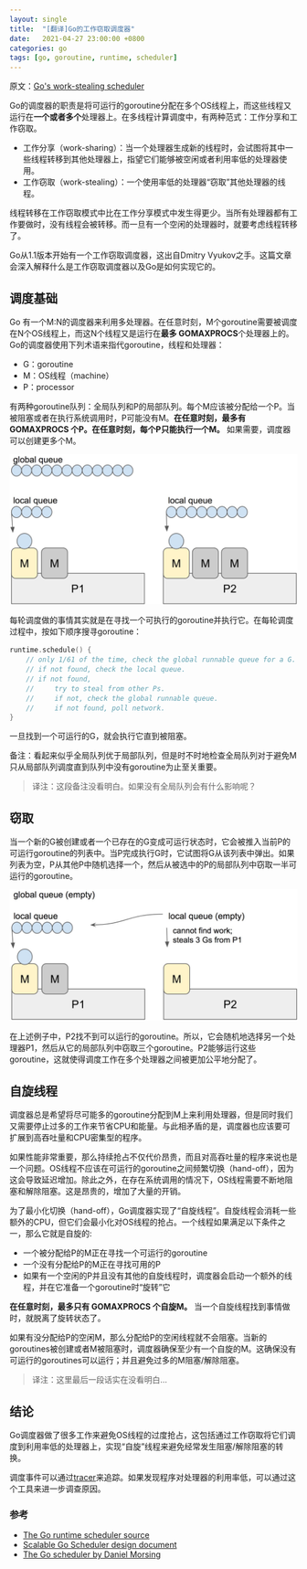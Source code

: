 ```yaml
---
layout: single
title:  "[翻译]Go的工作窃取调度器"
date:   2021-04-27 23:00:00 +0800
categories: go
tags: [go, goroutine, runtime, scheduler]
---
```


原文：[Go's work-stealing scheduler](https://rakyll.org/scheduler/)

Go的调度器的职责是将可运行的goroutine分配在多个OS线程上，而这些线程又运行在**一个或者多个**处理器上。在多线程计算调度中，有两种范式：工作分享和工作窃取。

* 工作分享（work-sharing）：当一个处理器生成新的线程时，会试图将其中一些线程转移到其他处理器上，指望它们能够被空闲或者利用率低的处理器使用。
* 工作窃取（work-stealing）：一个使用率低的处理器“窃取”其他处理器的线程。

线程转移在工作窃取模式中比在工作分享模式中发生得更少。当所有处理器都有工作要做时，没有线程会被转移。而一旦有一个空闲的处理器时，就要考虑线程转移了。

Go从1.1版本开始有一个工作窃取调度器，这出自Dmitry Vyukov之手。这篇文章会深入解释什么是工作窃取调度器以及Go是如何实现它的。

## 调度基础

Go 有一个M:N的调度器来利用多处理器。在任意时刻，M个goroutine需要被调度在N个OS线程上，而这N个线程又是运行在**最多 GOMAXPROCS**个处理器上的。Go的调度器使用下列术语来指代goroutine，线程和处理器：

* G：goroutine
* M：OS线程（machine）
* P：processor

有两种goroutine队列：全局队列和P的局部队列。每个M应该被分配给一个P。当被阻塞或者在执行系统调用时，P可能没有M。**在任意时刻，最多有 GOMAXPROCS 个P。在任意时刻，每个P只能执行一个M。** 如果需要，调度器可以创建更多个M。

![scheduler-concepts](/assets/images/scheduler-concepts.png)

每轮调度做的事情其实就是在寻找一个可执行的goroutine并执行它。在每轮调度过程中，按如下顺序搜寻goroutine：

```go
runtime.schedule() {
    // only 1/61 of the time, check the global runnable queue for a G.
    // if not found, check the local queue.
    // if not found,
    //     try to steal from other Ps.
    //     if not, check the global runnable queue.
    //     if not found, poll network.
}
```

一旦找到一个可运行的G，就会执行它直到被阻塞。

备注：看起来似乎全局队列优于局部队列，但是时不时地检查全局队列对于避免M只从局部队列调度直到队列中没有goroutine为止至关重要。

> 译注：这段备注没看明白。如果没有全局队列会有什么影响呢？

## 窃取

当一个新的G被创建或者一个已存在的G变成可运行状态时，它会被推入当前P的可运行goroutine的列表中。当P完成执行G时，它试图将G从该列表中弹出。如果列表为空，P从其他P中随机选择一个，然后从被选中的P的局部队列中窃取一半可运行的goroutine。

![scheduler-stealing](/assets/images/scheduler-stealing.png)

在上述例子中，P2找不到可以运行的goroutine。所以，它会随机地选择另一个处理器P1，然后从它的局部队列中窃取三个goroutine。P2能够运行这些goroutine，这就使得调度工作在多个处理器之间被更加公平地分配了。

## 自旋线程

调度器总是希望将尽可能多的goroutine分配到M上来利用处理器，但是同时我们又需要停止过多的工作来节省CPU和能量。与此相矛盾的是，调度器也应该要可扩展到高吞吐量和CPU密集型的程序。

如果性能非常重要，那么持续抢占不仅代价昂贵，而且对高吞吐量的程序来说也是一个问题。OS线程不应该在可运行的goroutine之间频繁切换（hand-off），因为这会导致延迟增加。除此之外，在存在系统调用的情况下，OS线程需要不断地阻塞和解除阻塞。这是昂贵的，增加了大量的开销。

为了最小化切换（hand-off），Go调度器实现了“自旋线程”。自旋线程会消耗一些额外的CPU，但它们会最小化对OS线程的抢占。一个线程如果满足以下条件之一，那么它就是自旋的:

* 一个被分配给P的M正在寻找一个可运行的goroutine
* 一个没有分配给P的M正在寻找可用的P
* 如果有一个空闲的P并且没有其他的自旋线程时，调度器会启动一个额外的线程，并在它准备一个goroutine时“旋转”它

**在任意时刻，最多只有 GOMAXPROCS 个自旋M。** 当一个自旋线程找到事情做时，就脱离了旋转状态了。

如果有没分配给P的空闲M，那么分配给P的空闲线程就不会阻塞。当新的goroutines被创建或者M被阻塞时，调度器确保至少有一个自旋的M。这确保没有可运行的goroutines可以运行；并且避免过多的M阻塞/解除阻塞。

> 译注：这里最后一段话实在没看明白...


## 结论

Go调度器做了很多工作来避免OS线程的过度抢占，这包括通过工作窃取将它们调度到利用率低的处理器上，实现“自旋”线程来避免经常发生阻塞/解除阻塞的转换。

调度事件可以通过[tracer](https://golang.org/cmd/trace/)来追踪。如果发现程序对处理器的利用率低，可以通过这个工具来进一步调查原因。


### 参考

* [The Go runtime scheduler source](https://github.com/golang/go/blob/master/src/runtime/proc.go)
* [Scalable Go Scheduler design document](https://golang.org/s/go11sched)
* [The Go scheduler by Daniel Morsing](https://morsmachine.dk/go-scheduler)
